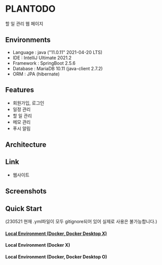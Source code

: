 # PLANTODO
할 일 관리 웹 페이지

## Environments
- Language : java ("11.0.11" 2021-04-20 LTS)
- IDE : IntelliJ Ultimate 2021.2
- Framework : SpringBoot 2.5.6
- Database : MariaDB 10.11 (java-client 2.7.2)
- ORM : JPA (hibernate)

## Features
- 회원가입, 로그인
- 일정 관리
- 할 일 관리
- 메모 관리
- 푸시 알림

## Architecture

## Link
- 웹사이트

## Screenshots

## Quick Start
(230521 현재 .yml파일이 모두 gitignore되어 있어 실제로 사용은 불가능합니다.)

#### [Local Environment (Docker, Docker Desktop X)](https://github.com/yeonleaf/plantodo/wiki/%EC%8B%A4%ED%96%89-%EB%B0%A9%EB%B2%95-(1)-Ubuntu,-Docker-(O),-Docker-Desktop-(x))
#### Local Environment (Docker X)
#### Local Environment (Docker, Docker Desktop O)





